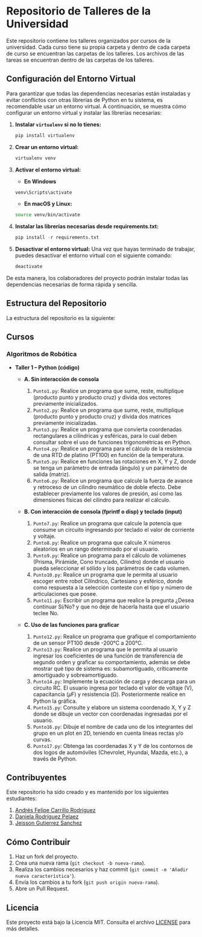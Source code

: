# Repositorio de Talleres de la Universidad

Este repositorio contiene los talleres organizados por cursos de la universidad. Cada curso tiene su propia carpeta y dentro de cada carpeta de curso se encuentran las carpetas de los talleres. Los archivos de las tareas se encuentran dentro de las carpetas de los talleres.

## Configuración del Entorno Virtual

Para garantizar que todas las dependencias necesarias están instaladas y evitar conflictos con otras librerías de Python en tu sistema, es recomendable usar un entorno virtual. A continuación, se muestra cómo configurar un entorno virtual y instalar las librerías necesarias:

1. **Instalar `virtualenv` si no lo tienes:**

   ```bash
   pip install virtualenv
   ```

2. **Crear un entorno virtual:**
   ```bash
   virtualenv venv
   ```

3. **Activar el entorno virtual:**
    - **En Windows**
    ```bash
    venv\Scripts\activate
    ```

    - **En macOS y Linux:**
    ```bash
    source venv/bin/activate
    ```

4. **Instalar las librerías necesarias desde requirements.txt:**
    ```python
    pip install -r requirements.txt
    ```

5. **Desactivar el entorno virtual:**
    Una vez que hayas terminado de trabajar, puedes desactivar el entorno virtual con el siguiente comando:
    ```bash
    deactivate
    ```

De esta manera, los colaboradores del proyecto podrán instalar todas las dependencias necesarias de forma rápida y sencilla.



## Estructura del Repositorio

La estructura del repositorio es la siguiente:


## Cursos

### Algoritmos de Robótica

- **Taller 1 – Python (código)**
  - **A. Sin interacción de consola**
    1. `Punto1.py`: Realice un programa que sume, reste, multiplique (producto punto y producto cruz) y divida dos vectores previamente inicializados.
    2. `Punto2.py`: Realice un programa que sume, reste, multiplique (producto punto y producto cruz) y divida dos matrices previamente inicializadas.
    3. `Punto3.py`: Realice un programa que convierta coordenadas rectangulares a cilíndricas y esféricas, para lo cual deben consultar sobre el uso de funciones trigonométricas en Python.
    4. `Punto4.py`: Realice un programa para el cálculo de la resistencia de una RTD de platino (PT100) en función de la temperatura.
    5. `Punto5.py`: Realice en funciones las rotaciones en X, Y y Z, donde se tenga un parámetro de entrada (ángulo) y un parámetro de salida (matriz).
    6. `Punto6.py`: Realice un programa que calcule la fuerza de avance y retroceso de un cilindro neumático de doble efecto. Debe establecer previamente los valores de presión, así como las dimensiones físicas del cilindro para realizar el cálculo.

  - **B. Con interacción de consola (fprintf o disp) y teclado (input)**
    1. `Punto7.py`: Realice un programa que calcule la potencia que consume un circuito ingresando por teclado el valor de corriente y voltaje.
    2. `Punto8.py`: Realice un programa que calcule X números aleatorios en un rango determinado por el usuario.
    3. `Punto9.py`: Realice un programa para el cálculo de volúmenes (Prisma, Pirámide, Cono truncado, Cilindro) donde el usuario pueda seleccionar el sólido y los parámetros de cada volumen.
    4. `Punto10.py`: Realice un programa que le permita al usuario escoger entre robot Cilíndrico, Cartesiano y esférico, donde como respuesta a la selección conteste con el tipo y número de articulaciones que posee.
    5. `Punto11.py`: Escribir un programa que realice la pregunta ¿Desea continuar Si/No? y que no deje de hacerla hasta que el usuario teclee No.

  - **C. Uso de las funciones para graficar**
    1. `Punto12.py`: Realice un programa que grafique el comportamiento de un sensor PT100 desde -200°C a 200°C.
    2. `Punto13.py`: Realice un programa que le permita al usuario ingresar los coeficientes de una función de transferencia de segundo orden y graficar su comportamiento, además se debe mostrar qué tipo de sistema es: subamortiguado, críticamente amortiguado y sobreamortiguado.
    3. `Punto14.py`: Implemente la ecuación de carga y descarga para un circuito RC. El usuario ingresa por teclado el valor de voltaje (V), capacitancia (𝜇F) y resistencia (Ω). Posteriormente realice en Python la gráfica.
    4. `Punto15.py`: Consulte y elabore un sistema coordenado X, Y y Z donde se dibuje un vector con coordenadas ingresadas por el usuario.
    5. `Punto16.py`: Dibuje el nombre de cada uno de los integrantes del grupo en un plot en 2D, teniendo en cuenta líneas rectas y/o curvas.
    6. `Punto17.py`: Obtenga las coordenadas X y Y de los contornos de dos logos de automóviles (Chevrolet, Hyundai, Mazda, etc.), a través de Python.


## Contribuyentes

Este repositorio ha sido creado y es mantenido por los siguientes estudiantes:

1. [Andrés Felipe Carrillo Rodríguez](mailto:andresf.carillor@ecci.edu.co)
2. [Daniela Rodríguez Pelaez](mailto:andresf.carillor@ecci.edu.co)
3. [Jeisson Gutierrez Sanchez](mailto:andresf.carillor@ecci.edu.co)

## Cómo Contribuir

1. Haz un fork del proyecto.
2. Crea una nueva rama (`git checkout -b nueva-rama`).
3. Realiza los cambios necesarios y haz commit (`git commit -m 'Añadir nueva característica'`).
4. Envía los cambios a tu fork (`git push origin nueva-rama`).
5. Abre un Pull Request.

## Licencia

Este proyecto está bajo la Licencia MIT. Consulta el archivo [LICENSE](LICENSE) para más detalles.
